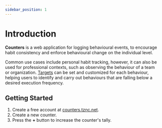 ```yaml
---
sidebar_position: 1
---
```


# Introduction

**Counters** is a web application for logging behavioural events, to encourage habit consistency and enforce behavioural change on the individual level.

Common use cases include personal habit tracking, however, it can also be used for professional contexts, such as observing the behaviour of a team or organization. [Targets](basics/counters#setting-targets) can be set and customized for each behaviour, helping users to identify and carry out behaviours that are falling below a desired execution frequency.

## Getting Started

1. Create a free account at [counters.tznc.net](https://counters.tznc.net/app).
2. Create a new counter.
3. Press the **+** button to increase the counter's tally.
